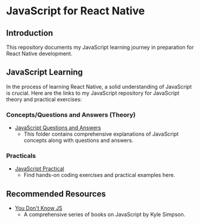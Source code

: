 # JavaScript for React Native

## Introduction

This repository documents my JavaScript learning journey in preparation for React Native development.

## JavaScript Learning

In the process of learning React Native, a solid understanding of JavaScript is crucial. Here are the links to my JavaScript repository for JavaScript theory and practical exercises:

### Concepts/Questions and Answers (Theory)

- [JavaScript Questions and Answers](https://github.com/Ernest-Yoyowah/javascript-concepts-qna)
  - This folder contains comprehensive explanations of JavaScript concepts along with questions and answers.

### Practicals

- [JavaScript Practical](https://github.com/Ernest-Yoyowah/Coding-Interview-Prep/tree/main/JavaScript)
  - Find hands-on coding exercises and practical examples here.

## Recommended Resources

- [You Don't Know JS](https://github.com/getify/You-Dont-Know-JS)
  - A comprehensive series of books on JavaScript by Kyle Simpson.

